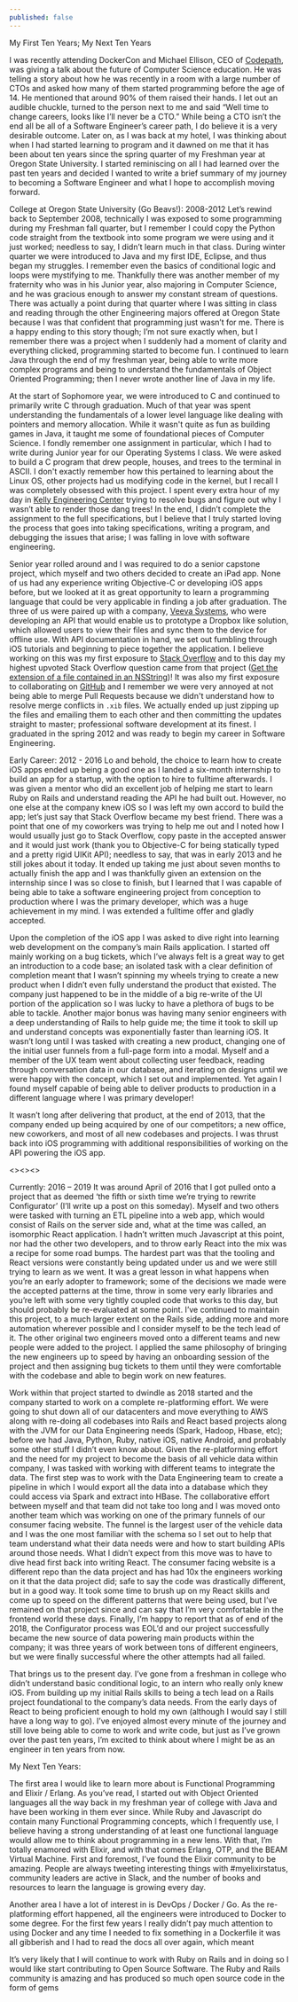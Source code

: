 ```yaml
---
published: false
---
```

My First Ten Years; My Next Ten Years

I was recently attending DockerCon and Michael Ellison, CEO of [Codepath](https://codepath.org/), was giving a talk about the future of Computer Science education. He was telling a story about how he was recently in a room with a large number of CTOs and asked how many of them started programming before the age of 14. He mentioned that around 90% of them raised their hands. I let out an audible chuckle, turned to the person next to me and said “Well time to change careers, looks like I’ll never be a CTO.” While being a CTO isn’t the end all be all of a Software Engineer’s career path, I do believe it is a very desirable outcome. Later on, as I was back at my hotel, I was thinking about when I had started learning to program and it dawned on me that it has been about ten years since the spring quarter of my Freshman year at Oregon State University. I started reminiscing on all I had learned over the past ten years and decided I wanted to write a brief summary of my journey to becoming a Software Engineer and what I hope to accomplish moving forward.

College at Oregon State University (Go Beavs!): 2008-2012
Let’s rewind back to September 2008, technically I was exposed to some programming during my Freshman fall quarter, but I remember I could copy the Python code straight from the textbook into some program we were using and it just worked; needless to say, I didn’t learn much in that class. During winter quarter we were introduced to Java and my first IDE, Eclipse, and thus began my struggles. I remember even the basics of conditional logic and loops were mystifying to me. Thankfully there was another member of my fraternity who was in his Junior year, also majoring in Computer Science, and he was gracious enough to answer my constant stream of questions. There was actually a point during that quarter where I was sitting in class and reading through the other Engineering majors offered at Oregon State because I was that confident that programming just wasn’t for me. There is a happy ending to this story though; I’m not sure exactly when, but I remember there was a project when I suddenly had a moment of clarity and everything clicked, programming started to become fun. I continued to learn Java through the end of my freshman year, being able to write more complex programs and being to understand the fundamentals of Object Oriented Programming; then I never wrote another line of Java in my life.

At the start of Sophomore year, we were introduced to C and continued to primarily write C through graduation. Much of that year was spent understanding the fundamentals of a lower level language like dealing with pointers and memory allocation. While it wasn't quite as fun as building games in Java, it taught me some of foundational pieces of Computer Science. I fondly remember one assignment in particular, which I had to write during Junior year for our Operating Systems I class. We were asked to build a C program that drew people, houses, and trees to the terminal in ASCII. I don't exactly remember how this pertained to learning about the Linux OS, other projects had us modifying code in the kernel, but I recall I was completely obsessed with this project. I spent every extra hour of my day in [Kelly Engineering Center](https://eecs.oregonstate.edu/about-eecs/our-building) trying to resolve bugs and figure out why I wasn’t able to render those dang trees! In the end, I didn’t complete the assignment to the full specifications, but I believe that I truly started loving the process that goes into taking specifications, writing a program, and debugging the issues that arise; I was falling in love with software engineering.

Senior year rolled around and I was required to do a senior capstone project, which myself and two others decided to create an iPad app. None of us had any experience writing Objective-C or developing iOS apps before, but we looked at it as great opportunity to learn a programming language that could be very applicable in finding a job after graduation. The three of us were paired up with a company, [Veeva Systems](https://www.veeva.com/), who were developing an API that would enable us to prototype a Dropbox like solution, which allowed users to view their files and sync them to the device for offline use. With API documentation in hand, we set out fumbling through iOS tutorials and beginning to piece together the application. I believe working on this was my first exposure to [Stack Overflow](https://stackoverflow.com/) and to this day my highest upvoted Stack Overflow question came from that project ([Get the extension of a file contained in an NSString](https://stackoverflow.com/questions/9245123/get-the-extension-of-a-file-contained-in-an-nsstring))! It was also my first exposure to collaborating on [GitHub](https://github.com/) and I remember we were very annoyed at not being able to merge Pull Requests because we didn't understand how to resolve merge conflicts in `.xib` files. We actually ended up just zipping up the files and emailing them to each other and then committing the updates straight to master; professional software development at its finest. I graduated in the spring 2012 and was ready to begin my career in Software Engineering.

Early Career: 2012 - 2016
Lo and behold, the choice to learn how to create iOS apps ended up being a good one as I landed a six-month internship to build an app for a startup, with the option to hire to fulltime afterwards. I was given a mentor who did an excellent job of helping me start to learn Ruby on Rails and understand reading the API he had built out. However, no one else at the company knew iOS so I was left my own accord to build the app; let’s just say that Stack Overflow became my best friend. There was a point that one of my coworkers was trying to help me out and I noted how I would usually just go to Stack Overflow, copy paste in the accepted answer and it would just work (thank you to Objective-C for being statically typed and a pretty rigid UIKit API); needless to say, that was in early 2013 and he still jokes about it today. It ended up taking me just about seven months to actually finish the app and I was thankfully given an extension on the internship since I was so close to finish, but I learned that I was capable of being able to take a software engineering project from conception to production where I was the primary developer, which was a huge achievement in my mind. I was extended a fulltime offer and gladly accepted.

Upon the completion of the iOS app I was asked to dive right into learning web development on the company’s main Rails application. I started off mainly working on a bug tickets, which I’ve always felt is a great way to get an introduction to a code base; an isolated task with a clear definition of completion meant that I wasn’t spinning my wheels trying to create a new product when I didn’t even fully understand the product that existed. The company just happened to be in the middle of a big re-write of the UI portion of the application so I was lucky to have a plethora of bugs to be able to tackle. Another major bonus was having many senior engineers with a deep understanding of Rails to help guide me; the time it took to skill up and understand concepts was exponentially faster than learning iOS. It wasn’t long until I was tasked with creating a new product, changing one of the initial user funnels from a full-page form into a modal. Myself and a member of the UX team went about collecting user feedback, reading through conversation data in our database, and iterating on designs until we were happy with the concept, which I set out and implemented. Yet again I found myself capable of being able to deliver products to production in a different language where I was primary developer!

It wasn’t long after delivering that product, at the end of 2013, that the company ended up being acquired by one of our competitors; a new office, new coworkers, and most of all new codebases and projects. I was thrust back into iOS programming with additional responsibilities of working on the API powering the iOS app.

<><><>

Currently: 2016 – 2019
It was around April of 2016 that I got pulled onto a project that as deemed ‘the fifth or sixth time we’re trying to rewrite Configurator’ (I’ll write up a post on this someday). Myself and two others were tasked with turning an ETL pipeline into a web app, which would consist of Rails on the server side and, what at the time was called, an isomorphic React application. I hadn’t written much Javascript at this point, nor had the other two developers, and to throw early React into the mix was a recipe for some road bumps. The hardest part was that the tooling and React versions were constantly being updated under us and we were still trying to learn as we went. It was a great lesson in what happens when you’re an early adopter to framework; some of the decisions we made were the accepted patterns at the time, throw in some very early libraries and you’re left with some very tightly coupled code that works to this day, but should probably be re-evaluated at some point. I’ve continued to maintain this project, to a much larger extent on the Rails side, adding more and more automation wherever possible and I consider myself to be the tech lead of it. The other original two engineers moved onto a different teams and new people were added to the project. I applied the same philosophy of bringing the new engineers up to speed by having an onboarding session of the project and then assigning bug tickets to them until they were comfortable with the codebase and able to begin work on new features. 

Work within that project started to dwindle as 2018 started and the company started to work on a complete re-platforming effort. We were going to shut down all of our datacenters and move everything to AWS along with re-doing all codebases into Rails and React based projects along with the JVM for our Data Engineering needs (Spark, Hadoop, Hbase, etc); before we had Java, Python, Ruby, native iOS, native Android, and probably some other stuff I didn’t even know about. Given the re-platforming effort and the need for my project to become the basis of all vehicle data within company, I was tasked with working with different teams to integrate the data. The first step was to work with the Data Engineering team to create a pipeline in which I would export all the data into a database which they could access via Spark and extract into HBase. The collaborative effort between myself and that team did not take too long and I was moved onto another team which was working on one of the primary funnels of our consumer facing website. The funnel is the largest user of the vehicle data and I was the one most familiar with the schema so I set out to help that team understand what their data needs were and how to start building APIs around those needs. What I didn’t expect from this move was to have to dive head first back into writing React. The consumer facing website is a different repo than the data project and has had 10x the engineers working on it that the data project did; safe to say the code was drastically different, but in a good way. It took some time to brush up on my React skills and come up to speed on the different patterns that were being used, but I’ve remained on that project since and can say that I’m very comfortable in the frontend world these days. Finally, I’m happy to report that as of end of the 2018, the Configurator process was EOL’d and our project successfully became the new source of data powering main products within the company; it was three years of work between tons of different engineers, but we were finally successful where the other attempts had all failed.

That brings us to the present day. I’ve gone from a freshman in college who didn’t understand basic conditional logic, to an intern who really only knew iOS. From building up my initial Rails skills to being a tech lead on a Rails project foundational to the company’s data needs. From the early days of React to being proficient enough to hold my own (although I would say I still have a long way to go). I’ve enjoyed almost every minute of the journey and still love being able to come to work and write code, but just as I’ve grown over the past ten years, I’m excited to think about where I might be as an engineer in ten years from now.

My Next Ten Years:

The first area I would like to learn more about is Functional Programming and Elixir / Erlang. As you’ve read, I started out with Object Oriented languages all the way back in my freshman year of college with Java and have been working in them ever since. While Ruby and Javascript do contain many Functional Programming concepts, which I frequently use, I believe having a strong understanding of at least one functional language would allow me to think about programming in a new lens. With that, I’m totally enamored with Elixir, and with that comes Erlang, OTP, and the BEAM Virtual Machine. First and foremost, I’ve found the Elixir community to be amazing. People are always tweeting interesting things with #myelixirstatus, community leaders are active in Slack, and the number of books and resources to learn the language is growing every day. 

Another area I have a lot of interest in is DevOps / Docker / Go. As the re-platforming effort happened, all the engineers were introduced to Docker to some degree. For the first few years I really didn’t pay much attention to using Docker and any time I needed to fix something in a Dockerfile it was all gibberish and I had to read the docs all over again, which meant

It’s very likely that I will continue to work with Ruby on Rails and in doing so I would like start contributing to Open Source Software. The Ruby and Rails community is amazing and has produced so much open source code in the form of gems


